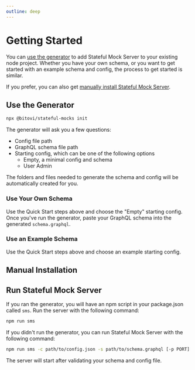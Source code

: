 ```yaml
---
outline: deep
---
```


# Getting Started

You can [use the generator](#use-the-generator) to add Stateful Mock Server to your existing node project. Whether you have your own schema, or you want to get started with an example schema and config, the process to get started is similar.

If you prefer, you can also get [manually install Stateful Mock Server](#manual-installation).

## Use the Generator

```bash
npx @bitovi/stateful-mocks init
```

The generator will ask you a few questions:

- Config file path
- GraphQL schema file path
- Starting config, which can be one of the following options
  - Empty, a minimal config and schema
  - User Admin

The folders and files needed to generate the schema and config will be automatically created for you.

### Use Your Own Schema

Use the Quick Start steps above and choose the "Empty" starting config. Once you've run the generator, paste your GraphQL schema into the generated `schema.graphql`.

### Use an Example Schema

Use the Quick Start steps above and choose an example starting config.

## Manual Installation

## Run Stateful Mock Server

If you ran the generator, you will have an npm script in your package.json called `sms`. Run the server with the following command:

```bash
npm run sms
```

If you didn't run the generator, you can run Stateful Mock Server with the following command:

```bash
npm run sms -c path/to/config.json -s path/to/schema.graphql [-p PORT]
```

The server will start after validating your schema and config file.
